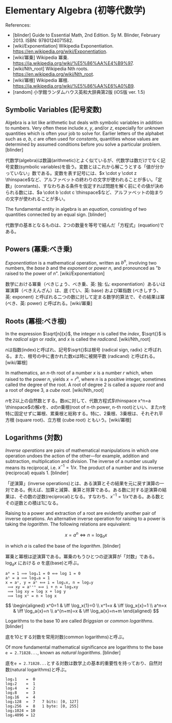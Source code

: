 # Elementary Algebra (初等代数学)

References:

- [blinder] Guide to Essential Math, 2nd Edition. Sy M. Blinder, February 2013. ISBN: 9780124071582.
- [wiki/Exponentiation] Wikipedia Exponentiation. https://en.wikipedia.org/wiki/Exponentiation.
- [wiki/冪乗] Wikipedia 冪乗. https://ja.wikipedia.org/wiki/%E5%86%AA%E4%B9%97.
- [wiki/Nth_root] Wikipedia Nth roots. https://en.wikipedia.org/wiki/Nth_root.
- [wiki/冪根] Wikipedia 冪根. https://ja.wikipedia.org/wiki/%E5%86%AA%E6%A0%B9.
- [random] 小学館ランダムハウス英和大辞典第2版 (iOS版 ver. 1.5)

## Symbolic Variables (記号変数)

Algebra is a lot like arithmetic but deals with symbolic variables in addition to numbers. Very often these include $x$, $y$, and/or $z$, especially for *unknown* quantities which is often your job to solve for. Earlier letters of the alphabet such as $a$, $b$, $c$ are often used for *constants*, quantities whose values are determined by assumed conditions before you solve a particular problem. [blinder]

代数学(algebra)は数論(arithmetic)とよく似ているが、代数学は数だけでなく記号変数(symbolic variables)を扱う。変数とはこれから解こうとする「値が分かっていない」数である。変数を表す記号には、$x \cdot y \cdot z \thinspace$など、アルファベットの終わりの文字が使われることが多い。「定数」(constants)、すなわちある条件を仮定すれば問題を解く前にその値が決められる数には、$a \cdot b \cdot c \thinspace$など、アルファベットの始まりの文字が使われることが多い。

The fundamental entity in algebra is an *equation*, consisting of two quantities connected by an equal sign. [blinder]

代数学の基本となるものは、2つの数量を等号で結んだ「方程式」(equation)である。

## Powers (冪乗:べき乗)

*Exponentiation* is a mathematical operation, written as $b^n$, involving two numbers, the *base* $b$ and the *exponent* or *power* $n$, and pronounced as "$b$ raised to the power of $n$". [wiki/Exponentiation]

数学における冪乗（べきじょう、べき乗、英: 独: 仏: exponentiation）あるいは冪演算（べきえんざん）は、底 (てい、英: base) および冪指数 (べきしすう、英: exponent) と呼ばれる二つの数に対して定まる数学的算法で、その結果は冪 (べき、英: power) と呼ばれる。[wiki/冪乗]

## Roots (冪根:べき根)

In the expression $\sqrt[n]{x}$, the integer $n$ is called the *index*, $\sqrt{}$ is the *radical sign* or *radix*, and $x$ is called the *radicand*. [wiki/Nth_root]

$n$は指数(index)と呼ばれ、記号$\sqrt{}$は根号 (radical sign, radix) と呼ばれる。また、根号の中に書かれた数$x$は時に被開平数 (radicand) と呼ばれる。[wiki/冪根]

In mathematics, an $n$-th root of a number $x$ is a number $r$ which, when raised to the power $n$, yields $x=r^n$, where $n$ is a positive integer, sometimes called the degree of the root. A root of degree 2 is called a *square root* and a root of degree 3, a *cube root*. [wiki/Nth_root]

$n$を2以上の自然数とする。数$a$に対して、代数方程式$\thinspace x^n=a \thinspace$の解$x$を、$a$の$n$乗根(root of n-th power, n-th root)といい、また$n$を特に固定せずに冪根、累乗根と総称する。特に、2乗根、3乗根は、それぞれ平方根 (square root)、立方根 (cube root) ともいう。[wiki/冪根]

## Logarithms (対数)

*Inverse operations* are pairs of mathematical manipulations in which one operation undoes the action of the other—for example, addition and subtraction, multiplication and division. The inverse of a number usually means its reciprocal, i.e. $x^{-1}=1/x$. The product of a number and its inverse (reciprocal) equals 1. [blinder]

「逆演算」(inverse operations)とは、ある演算とその結果を元に戻す演算の一対である。例えば、加算と減算、乗算と除算である。ある数に対する逆演算の結果は、その数の逆数(reciprocal)となる。すなわち、$x^{-1}=1/x$である。ある数とその逆数との積は1になる。

Raising to a power and extraction of a root are evidently another pair of inverse operations. An alternative inverse operation for raising to a power is taking the *logarithm*. The following relations are equivalent:

$$x=a^n \iff n=\log_a{x}$$

in which $a$ is called the base of the *logarithm*. [blinder]

冪乗と冪根は逆演算である。冪乗のもうひとつの逆演算が「対数」である。$\log_a{x}$ における $a$ を底(base)と呼ぶ。

```
a⁰ = 1 ⟹ logₐ1 = 0 ⟺ log 1 = 0
a¹ = a ⟹ logₐa = 1
x = aⁱ, y = aⁿ ⟺ i = logₐx, n = logₐy
 ⟹ xy = aⁱ⁺ⁿ ⟺ i + n = logₐxy
 ⟹ log xy = log x + log y
 ⟹ log xⁿ = n × log x
```

$$
\begin{aligned}
x^0=1 & \iff \log_x{1}=0 \\
x^1=x & \iff \log_x{x}=1 \\
a^n=x & \iff \log_a{x}=n \\
a^{n+m}=x & \iff \log_a{x}=n+m
\end{aligned}
$$

Logarithms to the base 10 are called *Briggsian* or *common logarithms*. [blinder]

底を10とする対数を常用対数(common logarithms)と呼ぶ。

Of more fundamental mathematical significance are logarithms to the base `e = 2.71828...`, known as *natural logarithms*. [blinder]

底を`e = 2.71828...`とする対数は数学上の基本的重要性を持っており、自然対数(natural logarithms)と呼ぶ。

```
log₂1    =  0
log₂2    =  1
log₂4    =  2
log₂8    =  3
log₂16   =  4
log₂128  =  7   7 bits: [0, 127]
log₂256  =  8   1 byte: [0, 255]
log₂1024 = 10
log₂4096 = 12
```

